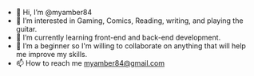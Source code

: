 - 👋 Hi, I’m @myamber84
- 👀 I’m interested in Gaming, Comics, Reading, writing,  and playing the guitar.
- 🌱 I’m currently learning front-end and back-end development.
- 💞️ I’m a beginner so I'm willing to collaborate on anything that will help me improve my skills.
- 📫 How to reach me myamber84@gmail.com

<!---
myamber84/myamber84 is a ✨ special ✨ repository because its `README.md` (this file) appears on your GitHub profile.
You can click the Preview link to take a look at your changes.
--->
